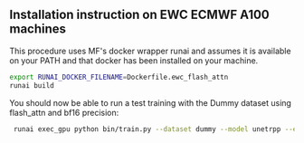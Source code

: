 ## Installation instruction on EWC ECMWF A100 machines

This procedure uses MF's docker wrapper runai and assumes it is available on your PATH and that docker has been installed on your machine.

```bash
export RUNAI_DOCKER_FILENAME=Dockerfile.ewc_flash_attn
runai build
```

You should now be able to run a test training with the Dummy dataset using flash_attn and bf16 precision:

```bash
 runai exec_gpu python bin/train.py --dataset dummy --model unetrpp --epochs 1  --batch_size 2 --model_conf config/models/unetrpp161024_linear_up_flash.json --precision bf16
 ```
 


